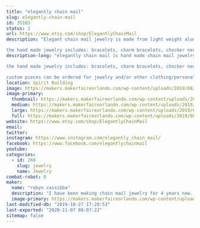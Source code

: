 ```yaml
---
title: "elegantly chain mail"
slug: elegantly-chain-mail
id: 35183
status: 1
url: https://www.etsy.com/shop/ElegantlyChainMail
description: "Elegant chain mail jewelry is made from light weight aluminum in bright colors. every piece is hand made and adjusted to fit you on site.

the hand made jewelry includes: bracelets, charm bracelets, chocker necklaces, pendent necklaces, and earrings. "
description-long: "elegantly chain mail is hand made chain mail jewelry done in simply and light weight aluminum in bright and vibrant colors. all pieces are hand made and custom fitted on site so that they fit each person perfectly.

the hand made jewelry includes: bracelets, charm bracelets, chocker necklaces, pendent necklaces, and earrings. the jewelry is done in a victorian/gothic style, that showcases the artists specialized art form. 

custom pieces can be ordered for jewelry and/or other clothing/personal accessories. an example of some of the custom orders that have been fulfilled in the past are hair clips and appearal add-ons (shoulder pieces, sleeve designs, etc.)."
location: Spirit Building
image: https://makers.makerfaireorlando.com/wp-content/uploads/2019/08/60565498_1079102532213503_8975995174874251264_n-3.jpg
image-primary:
  thumbnail: https://makers.makerfaireorlando.com/wp-content/uploads/2019/08/60565498_1079102532213503_8975995174874251264_n-3-150x150.jpg
  medium: https://makers.makerfaireorlando.com/wp-content/uploads/2019/08/60565498_1079102532213503_8975995174874251264_n-3-300x300.jpg
  large: https://makers.makerfaireorlando.com/wp-content/uploads/2019/08/60565498_1079102532213503_8975995174874251264_n-3.jpg
  full: https://makers.makerfaireorlando.com/wp-content/uploads/2019/08/60565498_1079102532213503_8975995174874251264_n-3.jpg
website: https://www.etsy.com/shop/ElegantlyChainMail
email: 
twitter: 
instagram: https://www.instagram.com/elegantly_chain_mail/
facebook: https://www.facebook.com/elegantlychainmail
youtube: 
categories:
  - id: 260
    slug: jewelry
    name: Jewelry
combat-robot: 0
maker:
  name: "robyn cassibba"
  description: "I have been making chain mail jewelry for 4 years now. I started because I have a hard time finding jewelry that fits me and doesn't effect my delicate skin. when I started I found a lot of people were interested in the jewelry I was wearing so I decided to try selling it. so I started to sell online now I think I am ready to get out there and sell at events."
  image-primary: https://makers.makerfaireorlando.com/wp-content/uploads/2019/08/56184164_1025455330911557_8337655840894877696_n.jpg
last-modified-db: "2019-10-27 17:20:53"
last-exported: "2020-11-07 08:07:22"
sitemap: false
---
```

